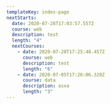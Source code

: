 ```yaml
---
templateKey: index-page
nextStarts:
  date: 2020-07-28T17:03:57.557Z
  course: web
  description: test
  length: "4"
  nextCourses:
    - date: 2020-07-28T17:25:48.457Z
      course: web
      description: test
      length: "6"
    - date: 2020-07-05T17:26:06.328Z
      course: data
      description: asxa
      length: "3"
---
```

